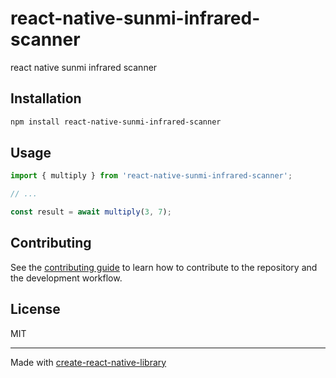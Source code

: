 # react-native-sunmi-infrared-scanner

react native sunmi infrared scanner

## Installation

```sh
npm install react-native-sunmi-infrared-scanner
```

## Usage

```js
import { multiply } from 'react-native-sunmi-infrared-scanner';

// ...

const result = await multiply(3, 7);
```

## Contributing

See the [contributing guide](CONTRIBUTING.md) to learn how to contribute to the repository and the development workflow.

## License

MIT

---

Made with [create-react-native-library](https://github.com/callstack/react-native-builder-bob)
